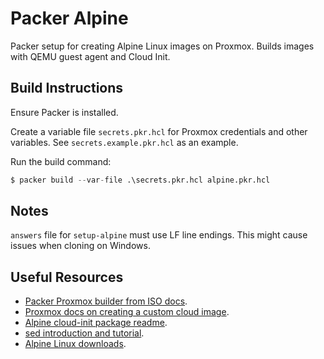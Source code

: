 # Packer Alpine

Packer setup for creating Alpine Linux images on Proxmox.
Builds images with QEMU guest agent and Cloud Init.

## Build Instructions

Ensure Packer is installed.

Create a variable file `secrets.pkr.hcl` for Proxmox credentials and other variables.
See `secrets.example.pkr.hcl` as an example.

Run the build command:

```s
$ packer build --var-file .\secrets.pkr.hcl alpine.pkr.hcl
```

## Notes

`answers` file for `setup-alpine` must use LF line endings.
This might cause issues when cloning on Windows.

## Useful Resources

* [Packer Proxmox builder from ISO docs](https://www.packer.io/docs/builders/proxmox/iso).
* [Proxmox docs on creating a custom cloud image](https://pve.proxmox.com/wiki/Cloud-Init_FAQ#Creating_a_custom_cloud_image).
* [Alpine cloud-init package readme](https://git.alpinelinux.org/aports/tree/community/cloud-init/README.Alpine).
* [sed introduction and tutorial](https://www.grymoire.com/Unix/Sed.html).
* [Alpine Linux downloads](https://www.alpinelinux.org/downloads/).
